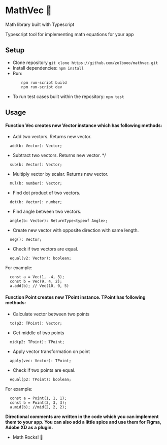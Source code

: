 # MathVec 🧮
Math library built with Typescript 

Typescript tool for implementing math equations for your app

## Setup
- Clone repository `git clone https://github.com/zolbooo/mathvec.git`
- Install dependencies: `npm install`
- Run: 
```
       npm run-script build
       npm run-script dev
```
- To run test cases built within the repository: `npm test`

## Usage

#### Function Vec creates new Vector instance which has following methods:
- Add two vectors. Returns new vector. 
```
  add(b: Vector): Vector;
```
- Subtract two vectors. Returns new vector. */
```
  sub(b: Vector): Vector;
```
- Multiply vector by scalar. Returns new vector. 
```
  mul(b: number): Vector;
```
- Find dot product of two vectors. 
```
  dot(b: Vector): number;
```
- Find angle between two vectors. 
```
  angle(b: Vector): ReturnType<typeof Angle>;
```
- Create new vector with opposite direction with same length. 
```
  neg(): Vector;
```
- Check if two vectors are equal. 
```
  equal(v2: Vector): boolean;
```
For example:
```
  const a = Vec(1, -4, 3);
  const b = Vec(9, 4, 2);
  a.add(b); // Vec(10, 0, 5)
```

#### Function Point creates new TPoint instance. TPoint has following methods:
- Calculate vector between two points 
```
  to(p2: TPoint): Vector;
```
- Get middle of two points 
```
  mid(p2: TPoint): TPoint;
```
- Apply vector transformation on point 
```
  apply(vec: Vector): TPoint;
```
- Check if two points are equal. 
```
  equal(p2: TPoint): boolean; 
```
For example: 
```
  const a = Point(1, 1, 1);
  const b = Point(3, 3, 3);
  a.mid(b); //mid(2, 2, 2);
```

**Directional comments are written in the code which you can implement them to your app.
You can also add a little spice and use them for Figma, Adobe XD as a plugin.**
- Math Rocks! 🚀

